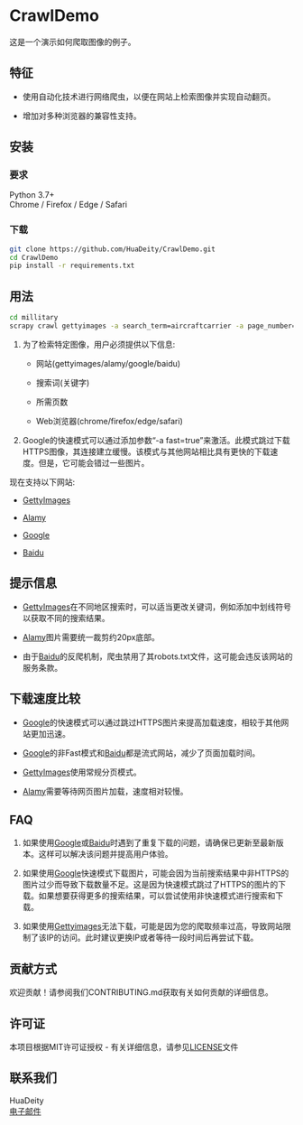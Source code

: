 # CrawlDemo  

这是一个演示如何爬取图像的例子。  

## 特征  

- 使用自动化技术进行网络爬虫，以便在网站上检索图像并实现自动翻页。

- 增加对多种浏览器的兼容性支持。

## 安装  

### 要求  

Python 3.7+  
Chrome / Firefox / Edge / Safari  

### 下载  

```bash
git clone https://github.com/HuaDeity/CrawlDemo.git
cd CrawlDemo
pip install -r requirements.txt
```  

## 用法  

```bash
cd millitary 
scrapy crawl gettyimages -a search_term=aircraftcarrier -a page_number=3 -a browser=chrome 
```  

1. 为了检索特定图像，用户必须提供以下信息:  

    - 网站(gettyimages/alamy/google/baidu)  

    - 搜索词(关键字)  

    - 所需页数  

    - Web浏览器(chrome/firefox/edge/safari)  

2. Google的快速模式可以通过添加参数“-a fast=true”来激活。此模式跳过下载HTTPS图像，其连接建立缓慢。该模式与其他网站相比具有更快的下载速度。但是，它可能会错过一些图片。  

现在支持以下网站:  

- [GettyImages](https://gettyimages.com/)

- [Alamy](https://alamy.com/)

- [Google](https://google.com/imghp)

- [Baidu](https://image.baidu.com/)  

## 提示信息  

- [GettyImages](https://gettyimages.com/)在不同地区搜索时，可以适当更改关键词，例如添加中划线符号以获取不同的搜索结果。

- [Alamy](https//alamy.com/)图片需要统一裁剪约20px底部。

- 由于[Baidu](https://image.baidu.com/)的反爬机制，爬虫禁用了其robots.txt文件，这可能会违反该网站的服务条款。

## 下载速度比较  

- [Google](https://google.com/imghp/)的快速模式可以通过跳过HTTPS图片来提高加载速度，相较于其他网站更加迅速。  

- [Google](https://google.com/imghp/)的非Fast模式和[Baidu](https://image.baidu.com/)都是流式网站，减少了页面加载时间。

- [GettyImages](https://gettyimages.com/)使用常规分页模式。

- [Alamy](https//alamy.com/)需要等待网页图片加载，速度相对较慢。

## FAQ

1. 如果使用[Google](https://google.com/imghp/)或[Baidu](https://image.baidu.com/)时遇到了重复下载的问题，请确保已更新至最新版本。这样可以解决该问题并提高用户体验。

2. 如果使用[Google](https://google.com/imghp/)快速模式下载图片，可能会因为当前搜索结果中非HTTPS的图片过少而导致下载数量不足。这是因为快速模式跳过了HTTPS的图片的下载。如果想要获得更多的搜索结果，可以尝试使用非快速模式进行搜索和下载。

3. 如果使用[Gettyimages](https://gettyimages.com/)无法下载，可能是因为您的爬取频率过高，导致网站限制了该IP的访问。此时建议更换IP或者等待一段时间后再尝试下载。

## 贡献方式  

欢迎贡献！请参阅我们CONTRIBUTING.md获取有关如何贡献的详细信息。  

## 许可证  

本项目根据MIT许可证授权 - 有关详细信息，请参见[LICENSE](https://github.com/HuaDeity/CrawlDemo/blob/main/LICENSE)文件  

## 联系我们  

HuaDeity  
[电子邮件](mailto:wangyizun@mail.nwpu.edu.cn)
